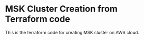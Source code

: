 MSK Cluster Creation from Terraform code
==

This is the terraform code for creating MSK cluster on AWS cloud.
